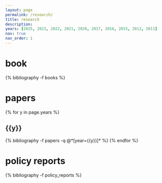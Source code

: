 ```yaml
---
layout: page
permalink: /research/
title: research
description: 
years: [2025, 2023, 2022, 2021, 2020, 2017, 2016, 2015, 2012, 2011]
nav: true
nav_order: 1
---
```

<!-- _pages/publications.md -->
<div class="publications">

<h1>book</h1>

{% bibliography -f books %}

<h1> papers </h1>

{% for y in page.years %}
  <h2 class="year">{{y}}</h2>
  {% bibliography -f papers -q @*[year={{y}}]* %}
{% endfor %}



<h1>policy reports</h1>

{% bibliography -f policy_reports %}

</div>
